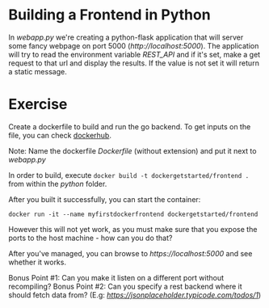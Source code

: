 # Building a Frontend in Python

In *webapp.py* we're creating a python-flask application that will server some fancy webpage on port 5000 (*http://localhost:5000*).
The application will try to read the environment variable *REST_API* and if it's set, make a get request to that url and display the results.
If the value is not set it will return a static message.

# Exercise
Create a dockerfile to build and run the go backend.
To get inputs on the file, you can check [dockerhub](https://hub.docker.com/_/python).

Note: Name the dockerfile *Dockerfile* (without extension) and put it next to *webapp.py*

In order to build, execute `docker build -t dockergetstarted/frontend .` from within the *python* folder.

After you built it successfully, you can start the container:

`docker run -it --name myfirstdockerfrontend dockergetstarted/frontend`

However this will not yet work, as you must make sure that you expose the ports to the host machine - how can you do that?

After you've managed, you can browse to *https://localhost:5000* and see whether it works.

Bonus Point #1: Can you make it listen on a different port without recompiling?
Bonus Point #2: Can you specify a rest backend where it should fetch data from? (E.g: *https://jsonplaceholder.typicode.com/todos/1*)
